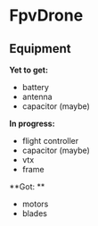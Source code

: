 # FpvDrone

## Equipment
**Yet to get:**
- battery
- antenna
- capacitor (maybe)

**In progress:**
- flight controller 
- capacitor (maybe)
- vtx
- frame

**Got: **
- motors
- blades
